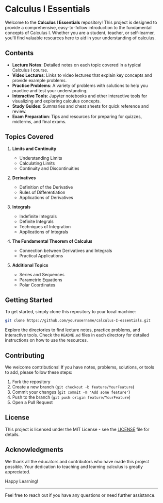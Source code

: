# Calculus I Essentials

Welcome to the **Calculus I Essentials** repository! This project is designed to provide a comprehensive, easy-to-follow introduction to the fundamental concepts of Calculus I. Whether you are a student, teacher, or self-learner, you'll find valuable resources here to aid in your understanding of calculus.

## Contents

- **Lecture Notes**: Detailed notes on each topic covered in a typical Calculus I course.
- **Video Lectures**: Links to video lectures that explain key concepts and provide example problems.
- **Practice Problems**: A variety of problems with solutions to help you practice and test your understanding.
- **Interactive Tools**: Jupyter notebooks and other interactive tools for visualizing and exploring calculus concepts.
- **Study Guides**: Summaries and cheat sheets for quick reference and review.
- **Exam Preparation**: Tips and resources for preparing for quizzes, midterms, and final exams.

## Topics Covered

1. **Limits and Continuity**
   - Understanding Limits
   - Calculating Limits
   - Continuity and Discontinuities

2. **Derivatives**
   - Definition of the Derivative
   - Rules of Differentiation
   - Applications of Derivatives

3. **Integrals**
   - Indefinite Integrals
   - Definite Integrals
   - Techniques of Integration
   - Applications of Integrals

4. **The Fundamental Theorem of Calculus**
   - Connection between Derivatives and Integrals
   - Practical Applications

5. **Additional Topics**
   - Series and Sequences
   - Parametric Equations
   - Polar Coordinates

## Getting Started

To get started, simply clone this repository to your local machine:

```bash
git clone https://github.com/yourusername/calculus-I-essentials.git
```

Explore the directories to find lecture notes, practice problems, and interactive tools. Check the `README.md` files in each directory for detailed instructions on how to use the resources.

## Contributing

We welcome contributions! If you have notes, problems, solutions, or tools to add, please follow these steps:

1. Fork the repository
2. Create a new branch (`git checkout -b feature/YourFeature`)
3. Commit your changes (`git commit -m 'Add some feature'`)
4. Push to the branch (`git push origin feature/YourFeature`)
5. Open a Pull Request

## License

This project is licensed under the MIT License - see the [LICENSE](LICENSE) file for details.

## Acknowledgments

We thank all the educators and contributors who have made this project possible. Your dedication to teaching and learning calculus is greatly appreciated.

Happy Learning!

---

Feel free to reach out if you have any questions or need further assistance.
